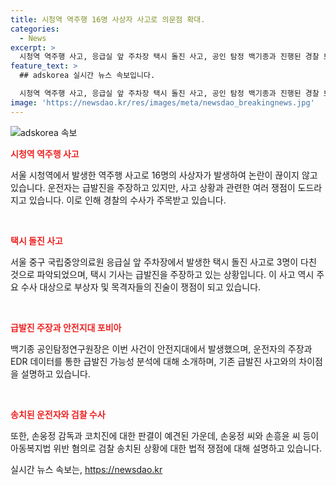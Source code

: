 ```yaml
---
title: 시청역 역주행 16명 사상자 사고로 의문점 확대.
categories:
  - News
excerpt: >
  시청역 역주행 사고, 응급실 앞 주차장 택시 돌진 사고, 공인 탐정 백기종과 진행된 경찰 브리핑 내용에 관한 내용 및 피해자 3명 사건 논점 다루는 것으로 시작했다. 이어, 시청역 사고 관련 급발진 주장 백기종 공인탐정연구원장의 인터뷰와 택시 돌진 사고에 대한 추가 속보가 송출되었다. 백기종은 EDR 기록과 차량의 제동장치, 운전자의 행동, 속보 관련 내용 등에 대한 상세한 분석을 진행했다. 또한, 현재 진행 중인 수사의 결정적인 지표와 논란이 있는 사고에 대한 각종 증거들에 대한 논의도 이어졌다. 연속된 교통사고와 급발진 소송의 것으로 여겨지는 내용이 송출되었다.
feature_text: >
  ## adskorea 실시간 뉴스 속보입니다.

  시청역 역주행 사고, 응급실 앞 주차장 택시 돌진 사고, 공인 탐정 백기종과 진행된 경찰 브리핑 내용에 관한 내용 및 피해자 3명 사건 논점 다루는 것으로 시작했다. 이어, 시청역 사고 관련 급발진 주장 백기종 공인탐정연구원장의 인터뷰와 택시 돌진 사고에 대한 추가 속보가 송출되었다. 백기종은 EDR 기록과 차량의 제동장치, 운전자의 행동, 속보 관련 내용 등에 대한 상세한 분석을 진행했다. 또한, 현재 진행 중인 수사의 결정적인 지표와 논란이 있는 사고에 대한 각종 증거들에 대한 논의도 이어졌다. 연속된 교통사고와 급발진 소송의 것으로 여겨지는 내용이 송출되었다.
image: 'https://newsdao.kr/res/images/meta/newsdao_breakingnews.jpg'
---
```


<p><img src="https://newsdao.kr/res/images/meta/newsdao_breakingnews.jpg" alt="adskorea 속보" /></p>

<p><b><span style="color: #ee2323;">시청역 역주행 사고</span></b></p>

<p>서울 시청역에서 발생한 역주행 사고로 16명의 사상자가 발생하여 논란이 끊이지 않고 있습니다. 운전자는 급발진을 주장하고 있지만, 사고 상황과 관련한 여러 쟁점이 도드라지고 있습니다. 이로 인해 경찰의 수사가 주목받고 있습니다.</p>

<p data-ke-size="size16">&nbsp;</p>

<p><b><span style="color: #ee2323;">택시 돌진 사고</span></b></p>

<p>서울 중구 국립중앙의료원 응급실 앞 주차장에서 발생한 택시 돌진 사고로 3명이 다친 것으로 파악되었으며, 택시 기사는 급발진을 주장하고 있는 상황입니다. 이 사고 역시 주요 수사 대상으로 부상자 및 목격자들의 진술이 쟁점이 되고 있습니다.</p>

<p data-ke-size="size16">&nbsp;</p>

<p><b><span style="color: #ee2323;">급발진 주장과 안전지대 포비아</span></b></p>

<p>백기종 공인탐정연구원장은 이번 사건이 안전지대에서 발생했으며, 운전자의 주장과 EDR 데이터를 통한 급발진 가능성 분석에 대해 소개하며, 기존 급발진 사고와의 차이점을 설명하고 있습니다.</p>

<p data-ke-size="size16">&nbsp;</p>

<p><b><span style="color: #ee2323;">송치된 운전자와 검찰 수사</span></b></p>

<p>또한, 손웅정 감독과 코치진에 대한 판결이 예견된 가운데, 손웅정 씨와 손흥윤 씨 등이 아동복지법 위반 혐의로 검찰 송치된 상황에 대한 법적 쟁점에 대해 설명하고 있습니다.</p>
실시간 뉴스 속보는, <a href="https://newsdao.kr" rel="dofollow">https://newsdao.kr</a>


